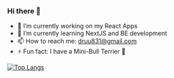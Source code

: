 ### Hi there 👋

- 🔭 I’m currently working on my React Apps
- 🌱 I’m currently learning NextJS and BE development
- 📫 How to reach me: druu831@gmail.com
- ⚡ Fun fact: I have a Mini-Bull Terrier 🐶

[![Top Langs](https://github-readme-stats.vercel.app/api/top-langs/?username=andrewsanc&show_icons=true&theme=tokyonight)](https://github.com/andrewsanc/github-readme-stats)

<!--
**andrewsanc/andrewsanc** is a ✨ _special_ ✨ repository because its `README.md` (this file) appears on your GitHub profile.

Here are some ideas to get you started:

- 🔭 I’m currently working on ...
- 🌱 I’m currently learning ...
- 👯 I’m looking to collaborate on ...
- 🤔 I’m looking for help with ...
- 💬 Ask me about ...
- 📫 How to reach me: ...
- 😄 Pronouns: ...
- ⚡ Fun fact: ...
-->

